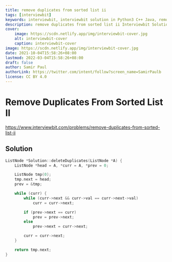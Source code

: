 ```yaml
---
title: remove duplicates from sorted list ii
tags: [interviewbit]
keywords: interviewbit, interviewbit solution in Python3 C++ Java, remove duplicates from sorted list ii solution
description: remove duplicates from sorted list ii Interviewbit Solution Explained
cover:
    image: https://scdn.netlify.app/img/interviewbit-cover.jpg
    alt: interviewbit-cover
    caption: interviewbit-cover
image: https://scdn.netlify.app/img/interviewbit-cover.jpg
date: 2021-10-04T15:58:26+08:00
lastmod: 2022-03-04T15:58:26+08:00
draft: false
author: Samir Paul
authorLink: https://twitter.com/intent/follow?screen_name=SamirPaulb
license: CC BY 4.0
---
```


# Remove Duplicates From Sorted List II

https://www.interviewbit.com/problems/remove-duplicates-from-sorted-list-ii


## Solution

```cpp
ListNode *Solution::deleteDuplicates(ListNode *A) {
    ListNode *head = A, *curr = A, *prev = 0;

    ListNode tmp(0);
    tmp.next = head;
    prev = &tmp;

    while (curr) {
        while (curr->next && curr->val == curr->next->val)
            curr = curr->next;

        if (prev->next == curr)
            prev = prev->next;
        else
            prev->next = curr->next;

        curr = curr->next;
    }

    return tmp.next;
}
```
